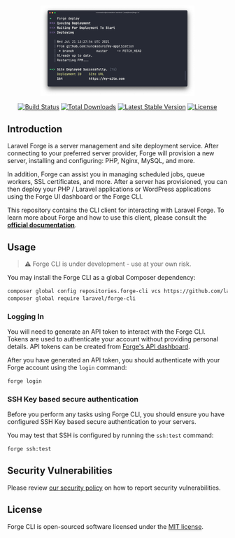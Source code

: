 <p align="center"><img src="/art/readme.png" alt="Logo Laravel Forge CLI" style="width:70%;"></p>

<p align="center">
<a href="https://github.com/laravel/forge-cli/actions"><img src="https://github.com/laravel/forge-cli/workflows/tests/badge.svg" alt="Build Status"></a>
<a href="https://packagist.org/packages/laravel/forge-cli"><img src="https://img.shields.io/packagist/dt/laravel/forge-cli" alt="Total Downloads"></a>
<a href="https://packagist.org/packages/laravel/forge-cli"><img src="https://img.shields.io/packagist/v/laravel/forge-cli" alt="Latest Stable Version"></a>
<a href="https://packagist.org/packages/laravel/forge-cli"><img src="https://img.shields.io/packagist/l/laravel/forge-cli" alt="License"></a>
</p>

## Introduction

Laravel Forge is a server management and site deployment service. After connecting to your preferred server provider, Forge will provision a new server, installing and configuring: PHP, Nginx, MySQL, and more.

In addition, Forge can assist you in managing scheduled jobs, queue workers, SSL certificates, and more. After a server has provisioned, you can then deploy your PHP / Laravel applications or WordPress applications using the Forge UI dashboard or the Forge CLI.

This repository contains the CLI client for interacting with Laravel Forge. To learn more about Forge and how to use this client, please consult the **[official documentation](https://forge.laravel.com/docs)**.

## Usage

> ⚠️ Forge CLI is under development - use at your own risk.

You may install the Forge CLI as a global Composer dependency:

```bash
composer global config repositories.forge-cli vcs https://github.com/laravel/forge-cli
composer global require laravel/forge-cli
```

### Logging In

You will need to generate an API token to interact with the Forge CLI. Tokens are used to authenticate your account without providing personal details. API tokens can be created from [Forge's API dashboard](https://forge.laravel.com/user/profile#/api).

After you have generated an API token, you should authenticate with your Forge account using the `login` command:

```bash
forge login
```

### SSH Key based secure authentication

Before you perform any tasks using Forge CLI, you should ensure you have configured SSH Key based secure authentication to your servers.

You may test that SSH is configured by running the `ssh:test` command:

```bash
forge ssh:test
```

## Security Vulnerabilities

Please review [our security policy](https://github.com/laravel/forge-cli/security/policy) on how to report security vulnerabilities.

## License

Forge CLI is open-sourced software licensed under the [MIT license](LICENSE.md).
